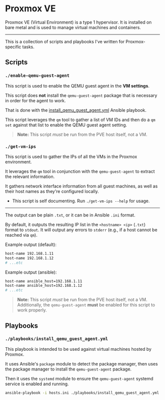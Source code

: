 # Proxmox VE

Proxmox VE (Virtual Environment) is a type 1 hypervisor. It is installed on bare
metal and is used to manage virtual machines and containers.  

---

This is a collection of scripts and playbooks I've written for Proxmox-specific tasks.  

## Scripts

### `./enable-qemu-guest-agent`
This script is used to enable the QEMU guest agent in the **VM settings**.  

This script does **not** install the `qemu-guest-agent` package that is necessary in
order for the agent to work.  

That is done with the [install_qemu_guest_agent.yml](#playbooksinstallqemuguestagentyml) Ansible playbook.  

This script leverages the `qm` tool to gather a list of VM IDs and then do a `qm set`
against that list to enable the QEMU guest agent setting.  

> **Note:** This script *must* be run from the PVE host itself, not a VM.  

### `./get-vm-ips`

This script is used to gather the IPs of all the VMs in the Proxmox environment.  

It leverages the `qm` tool in conjunction with the `qemu-guest-agent` to extract the
relevant information.  

It gathers network interface information from all guest machines, as well as their
host names as they're configured locally.  

- This script is self documenting. Run `./get-vm-ips --help` for usage.  

---

The output can be plain `.txt`, or it can be in Ansible `.ini` format.  

By default, it outputs the resulting IP list in the `<hostname> <ip>` (`.txt`) format
to `stdout`. It will output any errors to `stderr` (e.g., if a host cannot be reached
via `qm`).  

Example output (default): 
```bash
host-name 192.168.1.11
host-name 192.168.1.12
# ...etc
```

Example output (ansible):
```bash
host-name ansible_host=192.168.1.11
host-name ansible_host=192.168.1.12
# ...etc
```



> **Note:** This script *must* be run from the PVE host itself, not a VM.
> Additionally, the `qemu-guest-agent` **must** be enabled for this script to work
> properly.    


## Playbooks

### `./playbooks/install_qemu_guest_agent.yml`

This playbook is intended to be used against virtual machines hosted by Proxmox.  

It uses Ansible's `package` module to detect the package manager, then uses the 
package manager to install the `qemu-guest-agent` package.  

Then it uses the `systemd` module to ensure the `qemu-guest-agent` systemd service is
enabled and running.  
```bash
ansible-playbook -i hosts.ini ./playbooks/install_qemu_guest_agent.yml -K
```

